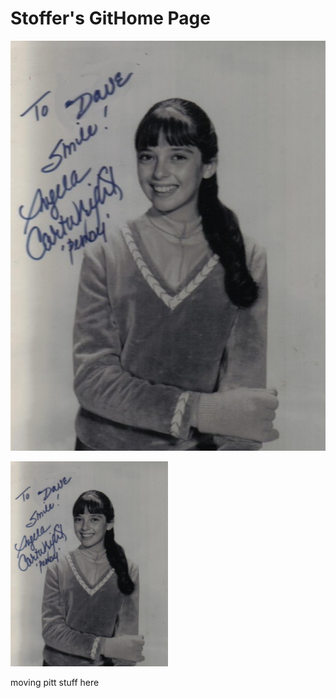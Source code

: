 # Stoffer's GitHome Page

![](figs/AC.jpg)

<img src="figs/AC.jpg" alt="Angela" width="50%"/>

moving pitt stuff here
